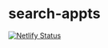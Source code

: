 # search-appts

[![Netlify Status](https://api.netlify.com/api/v1/badges/64746da5-84d9-451c-a5e6-7cf316fddea8/deploy-status)](https://app.netlify.com/sites/festive-mahavira-5d87dc/deploys)
